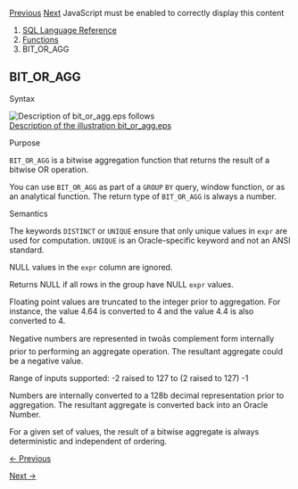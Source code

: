 [Previous](BITMAP_OR_AGG.md) [Next](BIT_XOR_AGG.md) JavaScript must be
enabled to correctly display this content

  1. [SQL Language Reference ](index.md)
  2. [Functions](Functions.md)
  3. BIT_OR_AGG

## BIT_OR_AGG

Syntax

  

![Description of bit_or_agg.eps
follows](https://docs.oracle.com/en/database/oracle/oracle-database/23/sqlrf/img/bit_or_agg.gif)  
[Description of the illustration bit_or_agg.eps](img_text/bit_or_agg.md)

  

Purpose

`BIT_OR_AGG` is a bitwise aggregation function that returns the result of a
bitwise OR operation.

You can use `BIT_OR_AGG` as part of a `GROUP` `BY` query, window function, or
as an analytical function. The return type of `BIT_OR_AGG` is always a number.

Semantics

The keywords `DISTINCT` or `UNIQUE` ensure that only unique values in `expr`
are used for computation. `UNIQUE` is an Oracle-specific keyword and not an
ANSI standard.

NULL values in the `expr` column are ignored.

Returns NULL if all rows in the group have NULL `expr` values.

Floating point values are truncated to the integer prior to aggregation. For
instance, the value 4.64 is converted to 4 and the value 4.4 is also converted
to 4.

Negative numbers are represented in twoâs complement form internally prior
to performing an aggregate operation. The resultant aggregate could be a
negative value.

Range of inputs supported: -2 raised to 127 to (2 raised to 127) -1

Numbers are internally converted to a 128b decimal representation prior to
aggregation. The resultant aggregate is converted back into an Oracle Number.

For a given set of values, the result of a bitwise aggregate is always
deterministic and independent of ordering.


[← Previous](BITMAP_OR_AGG.md)

[Next →](BIT_XOR_AGG.md)
